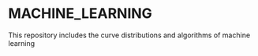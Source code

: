 # MACHINE_LEARNING
This repository includes the curve distributions and algorithms of machine learning
